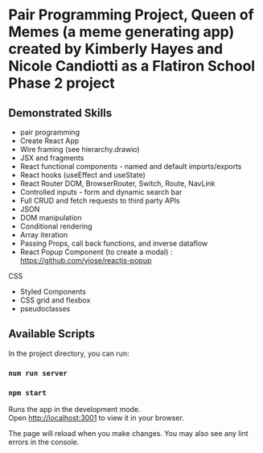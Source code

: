 # Pair Programming Project, Queen of Memes (a meme generating app) created by Kimberly Hayes and Nicole Candiotti as a Flatiron School Phase 2 project

## Demonstrated Skills
- pair programming
- Create React App
- Wire framing (see hierarchy.drawio)
- JSX and fragments
- React functional components - named and default imports/exports
- React hooks (useEffect and useState)
- React Router DOM, BrowserRouter, Switch, Route, NavLink
- Controlled inputs - form and dynamic search bar
- Full CRUD and fetch requests to third party APIs
- JSON
- DOM manipulation
- Conditional rendering
- Array iteration
- Passing Props, call back functions, and inverse dataflow
- React Popup Component (to create a modal) : https://github.com/yjose/reactjs-popup

CSS
- Styled Components
- CSS grid and flexbox
- pseudoclasses

## Available Scripts

In the project directory, you can run:

### `num run server`

### `npm start`

Runs the app in the development mode.\
Open [http://localhost:3001](http://localhost:3001) to view it in your browser.

The page will reload when you make changes.
You may also see any lint errors in the console.


